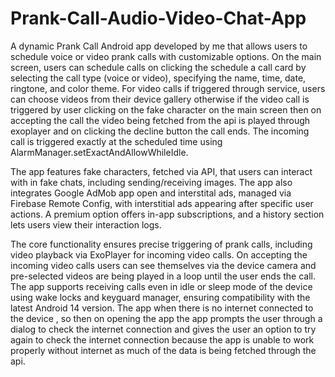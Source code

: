 # Prank-Call-Audio-Video-Chat-App
A dynamic Prank Call Android app developed by me that allows users to schedule voice or video prank calls with customizable options. On the main screen, users can schedule calls on clicking the schedule a call card by selecting the call type (voice or video), specifying the name, time, date, ringtone, and color theme. For video calls if triggered through service, users can choose videos from their device gallery otherwise if the video call is triggered by user clicking on the fake character on the main screen then on accepting the call the video being fetched from the api is played through exoplayer and on clicking the decline button the call ends. The incoming call is triggered exactly at the scheduled time using AlarmManager.setExactAndAllowWhileIdle.

The app features fake characters, fetched via API, that users can interact with in fake chats, including sending/receiving images. The app also integrates Google AdMob app open and interstital ads, managed via Firebase Remote Config, with interstitial ads appearing after specific user actions. A premium option offers in-app subscriptions, and a history section lets users view their interaction logs.

The core functionality ensures precise triggering of prank calls, including video playback via ExoPlayer for incoming video calls. On accepting the incoming video calls users can see themselves via the device camera and pre-selected videos are being played in a loop until the user ends the call. The app supports receiving calls even in idle or sleep mode of the device using wake locks and keyguard manager, ensuring compatibility with the latest Android 14 version. The app when there is no internet connected to the device , so then on opening the app the app prompts the user through a dialog to check the internet connection and gives the user an option to try again to check the internet connection because the app is unable to work properly without internet as much of the data is being fetched through the api.
